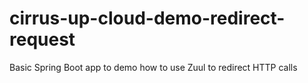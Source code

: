 # cirrus-up-cloud-demo-redirect-request
Basic Spring Boot app to demo how to use Zuul to redirect HTTP calls
